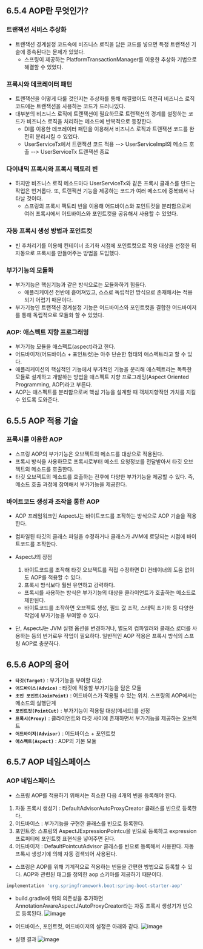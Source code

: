 ## 6.5.4 AOP란 무엇인가?

### 트랜잭션 서비스 추상화
* 트랜잭션 경계설정 코드속에 비즈니스 로직을 담은 코드를 넣으면 특정 트랜잭션 기술에 종속된다는 문제가 있었다.
  * 스프링이 제공하는 PlatformTransactionManager를 이용한 추상화 기법으로 해결할 수 있었다.

### 프록시와 데코레이터 패턴
* 트랜잭션을 어떻게 다룰 것인지는 추상화를 통해 해결했어도 여전히 비즈니스 로직 코드에는 트랜잭션을 사용하는 코드가 드러나있다. 
* 대부분의 비즈니스 로직에 트랜잭션이 필요하므로 트랜잭션의 경계를 설정하는 코드가 비즈니스 로직을 처리하는 메소드에 반복적으로 등장한다.
  * DI를 이용한 데코레이터 패턴을 이용해서 비즈니스 로직과 트랜잭션 코드를 완전히 분리시킬 수 있었다.
  * UserServiceTx에서 트랜잭션 코드 적용 --> UserServiceImpl의 메소드 호출 --> UserServiceTx 트랜잭션 종료

### 다이내믹 프록시와 프록시 팩토리 빈
* 하지만 비즈니스 로직 메소드마다 UserServiceTx와 같은 프록시 클래스를 만드는 작업은 번거롭다. 또, 트랜잭션 기능을 제공하는 코드가 여러 메소드에 중복돼서 나타날 것이다. 
  * 스프링의 프록시 팩토리 빈을 이용해 어드바이스와 포인트컷을 분리함으로써 여러 프록시에서 어드바이스와 포인트컷을 공유해서 사용할 수 있었다.  

### 자동 프록시 생성 방법과 포인트컷
* 빈 후처리기를 이용해 컨테이너 초기화 시점에 포인트컷으로 적용 대상을 선정한 뒤 자동으로 프록시를 만들어주는 방법을 도입했다. 

### 부가기능의 모듈화
* 부가기능은 핵심기능과 같은 방식으로는 모듈화하기 힘들다. 
  * 애플리케이션 전반에 흩어져있고, 스스로 독립적인 방식으로 존재해서는 적용되기 어렵기 때문이다. 
* 부가기능인 트랜잭션 경계설정 기능은 어드바이스와 포인트컷을 결합한 어드바이저를 통해 독립적으로 모듈화 할 수 있었다.

### AOP: 애스펙트 지향 프로그래밍
* 부가기능 모듈을 애스펙트(aspect)라고 한다.
* 어드바이저(어드바이스 + 포인트컷)는 아주 단순한 형태의 애스펙트라고 할 수 있다.
* 애플리케이션의 핵심적인 기능에서 부가적인 기능을 분리해 애스펙트라는 독특한 모듈로 설계하고 개발하는 방법을 애스펙트 지향 프로그래밍(Aspect Oriented Programming, AOP)라고 부른다.
* AOP는 애스펙트를 분리함으로써 핵심 기능을 설계할 때 객체지향적인 가치를 지킬 수 있도록 도와준다.

## 6.5.5 AOP 적용 기술
### 프록시를 이용한 AOP
* 스프링 AOP의 부가기능은 오브젝트의 메소드를 대상으로 적용된다.
* 프록시 방식을 사용하므로 프록시로부터 메소드 요청정보를 전달받아서 타깃 오브젝트의 메소드를 호출한다. 
* 타깃 오브젝트의 메소드를 호출하는 전후에 다양한 부가기능을 제공할 수 있다. 즉, 메소드 호출 과정에 참여해서 부가기능을 제공한다. 

### 바이트코드 생성과 조작을 통한 AOP
* AOP 프레임워크인 AspectJ는 바이트코드를 조작하는 방식으로 AOP 기술을 적용한다.
* 컴파일된 타깃의 클래스 파일을 수정하거나 클래스가 JVM에 로딩되는 시점에 바이트코드를 조작한다.

* AspectJ의 장점
  1. 바이트코드를 조작해 타깃 오브젝트를 직접 수정하면 DI 컨테이너의 도움 없이도 AOP를 적용할 수 있다.
  2. 프록시 방식보다 훨씬 유연하고 강력하다.
    - 프록시를 사용하는 방식은 부가기능의 대상을 클라이언트가 호출하는 메소드로 제한된다.
    - 바이트코드를 조작하면 오브젝트 생성, 필드 값 조작, 스태틱 초기화 등 다양한 작업에 부가기능을 부여할 수 있다.

* 단, AspectJ는 JVM 실행 옵션을 변경하거나, 별도의 컴파일러와 클래스 로더를 사용하는 등의 번거로우 작업이 필요하다. 일반적인 AOP 적용은 프록시 방식의 스프링 AOP로 충분하다.

## 6.5.6 AOP의 용어
- **`타깃(Target)`** : 부가기능을 부여할 대상.  
- **`어드바이스(Advice)`** : 타깃에 적용할 부가기능을 담은 모듈
- **`조인 포인트(JoinPoint)`** : 어드바이스가 적용될 수 있는 위치. 스프링의 AOP에서는 메소드의 실행단계
- **`포인트컷(PointCut)`** : 부가기능이 적용될 대상(메서드)를 선정
- **`프록시(Proxy)`** : 클라이언트와 타깃 사이에 존재하면서 부가기능을 제공하는 오브젝트
- **`어드바이저(Advisor)`** : 어드바이스 + 포인트컷
- **`애스펙트(Aspect)`** : AOP의 기본 모듈

## 6.5.7 AOP 네임스페이스

### AOP 네임스페이스
* 스프링 AOP를 적용하기 위해서는 최소한 다음 4개의 빈을 등록해야 한다.
1. 자동 프록시 생성기 : DefaultAdvisorAutoProxyCreator 클래스를 빈으로 등록한다.
2. 어드바이스 : 부가기능을 구현한 클래스를 빈으로 등록한다. 
3. 포인트컷: 스프링의 AspectJExpressionPointcu을 빈으로 등록하고 expression 프로퍼티에 포인트컷 표현식을 넣어주면 된다.
4. 어드바이저 : DefaultPointcutAdvisor 클래스를 빈으로 등록해서 사용한다.  자동프록시 생성기에 의해 자동 검색되어 사용된다.

* 스프링은 AOP를 위해 기계적으로 적용하는 빈들을 간편한 방법으로 등록할 수 있다. AOP와 관련된 태그를 정의한 aop 스키마를 제공하기 때문이다.



``` build.gradle
implementation 'org.springframework.boot:spring-boot-starter-aop' 
``` 

* build.gradle에 위의 의존성을 추가하면 AnnotationAwareAspectJAutoProxyCreator라는 자동 프록시 생성기가 빈으로 등록된다.
![image](https://user-images.githubusercontent.com/81108344/185739347-cf2b6325-0bed-4faf-a631-3cd1c3d459c9.png)

* 어드바이스, 포인트컷, 어드바이저의 설정은 아래와 같다.
![image](https://user-images.githubusercontent.com/81108344/185739453-2fff8b8d-e8ee-4d46-b8ce-58fd44a154db.png)

* 실행 결과
![image](https://user-images.githubusercontent.com/81108344/185739484-ddfd7d3c-5f51-47eb-9e1f-94aa3b7d5440.png)
